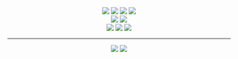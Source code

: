 <div align="center">
  <div display="flex">
    <img src="https://img.shields.io/badge/HTML5-E34F26?style=flat&logo=HTML5&logoColor=white"/>
    <img src="https://img.shields.io/badge/CSS3-1572B6?style=flat&logo=CSS3&logoColor=white"/>
    <img src="https://img.shields.io/badge/JavaScript-F7DF1E?style=flat&logo=JavaScript&logoColor=white"/>
    <img src="https://img.shields.io/badge/TypeScript-3178C6?style=flat&logo=TypeScript&logoColor=white"/><br>
    <img src="https://img.shields.io/badge/React-61DAFB?style=flat&logo=React&logoColor=white"/>
    <img src="https://img.shields.io/badge/Next.js-000000?style=flat&logo=Next.js&logoColor=white"/><br>
    <img src="https://img.shields.io/badge/StyledComponents-DB7093?style=flat&logo=StyledComponents&logoColor=white"/>
    <img src="https://img.shields.io/badge/Redux-764ABC?style=flat&logo=Redux&logoColor=white"/>
    <img src="https://img.shields.io/badge/Recoil-3578E5?style=flat&logo=Recoil&logoColor=white"/>
  </div>
  <hr />
  <div display="flex">
    <img src="https://github-readme-stats.vercel.app/api?username=js43o&show_icons=true">
    <img src="http://mazassumnida.wtf/api/generate_badge?boj=js43o" href="https://solved.ac/js43o">
  </div>
</div>
